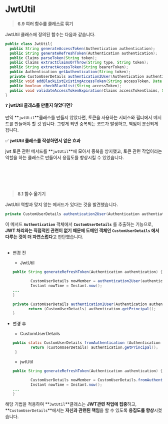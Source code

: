 # **JwtUtil**

> **6.9 여러 함수를 클래스로 묶기**
> 

JwtUtil 클래스에 정의된 함수는 다음과 같습니다.

```java
public class JwtUtil{
  public String generateAccessToken(Authentication authentication);
  public String generateRefreshToken(Authentication authentication);	
  public Claims parseToken(String token);
  public Claims extractClaimsOrThrow(String type, String token);
  public String extractAccessToken(String bearerToken);
  public Authentication getAuthentication(String token);
  private CustomUserDetails authentication2User(Authentication authentiation);
  public void addBlackListExistingAccessToken(String accessToken, Date expirationDate);
  public boolean checkBlacklist(String accessToken);
  public void validateAccessTokenExpiration(Claims accessTokenClaims, String accessToken);
}
```

❓ **jwtUtil 클래스를 만들지 않았다면?**

만약 **`jwtUtil`**클래스를 만들지 않았다면, 토큰을 사용하는 서비스와 필터에서 메서드를 만들어야 할 것 입니다. 그렇게 되면 중복되는 코드가 발생하고, 책임이 분산되게 됩니다. 

✅ **jwtUtil 클래스를 작성하면서 얻은 효과**

jwt 토큰 관련 메서드를 **`jwtUtil`**에 모아서 중복을 방지했고, 토큰 관련 작업이라는 역할을 하는 클래스로 만들어서 응집도를 향상시킬 수 있었습니다.

<br><br><br><br>
> **8.1 함수 옮기기**
> 

JwtUtil 역할과 맞지 않는 메서드가 있다는 것을 발견했습니다.

```java
private CustomUserDetails authentication2User(Authentication authentiation);
```

이 메서드 **`Authentication`** 객체에서 **`CustomUserDetails`** 를 추출하는 기능으로, **JWT 처리와는 직접적인 관련이 없기 때문에 도메인 객체인 `CustomUserDetails` 에서 다루는 것이 더 자연스럽다**고 판단했습니다.
<br><br>
- 변경 전
    - JwtUtil
    
    ```java
    public String generateRefreshToken(Authentication authentication) {
    
            CustomUserDetails nowMember = authentication2User(authentication);
            Instant nowTime = Instant.now();
    ...
    }
    
    private CustomUserDetails authentication2User(Authentication authentication) {
           return (CustomUserDetails) authentication.getPrincipal();
    }
    ```
    
- 변경 후
    - CustomUserDetails
    
    ```java
    public static CustomUserDetails fromAuthentication (Authentication authentication) {
            return (CustomUserDetails) authentication.getPrincipal();
     }
    ```
    
    - jwtUtil
    
    ```java
    public String generateRefreshToken(Authentication authentication) {
    
            CustomUserDetails nowMember = CustomUserDetails.fromAuthentication(authentication);
            Instant nowTime = Instant.now();
    ...
    }
    ```
    

해당 기법을 적용하여 **`JwtUtil`**클래스는 **JWT관련 작업에 집중**하고, **`CustomUserDetails`**에서는 **자신과 관련된 책임**을 할 수 있도록 **응집도를 향상**시켰습니다.

